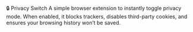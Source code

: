 🔒 Privacy Switch
A simple browser extension to instantly toggle privacy mode. When enabled, it blocks trackers, disables third-party cookies, and ensures your browsing history won’t be saved.


